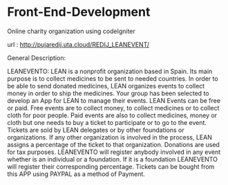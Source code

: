 # Front-End-Development
Online charity organization using codeIgniter

url : http://pujaredij.uta.cloud/REDIJ_LEANEVENT/

General Description:

LEANEVENTO: LEAN is a nonprofit organization based in Spain. Its main purpose is to collect medicines to be sent to needed countries. In order to be able to send donated medicines, LEAN organizes events to collect money in order to ship the medicines. Your group has been selected to develop an App for LEAN to manage their events. LEAN Events can be free or paid. Free events are to collect money, to collect medicines or to collect cloth for poor people. Paid events are also to collect medicines, money or cloth but one needs to buy a ticket to participate or to go to the event. Tickets are sold by LEAN delegates or by other foundations or organizations. If any other organization is involved in the process, LEAN assigns a percentage of the ticket to that organization. Donations are used for tax purposes. LEANEVENTO will register anybody involved in any event whether is an individual or a foundation. If it is a foundation LEANEVENTO will register their corresponding percentage. Tickets can be bought from this APP using PAYPAL as a method of Payment.
